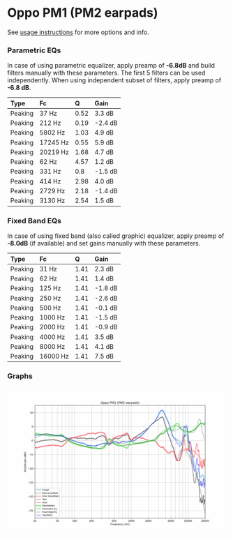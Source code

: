 # Oppo PM1 (PM2 earpads)
See [usage instructions](https://github.com/jaakkopasanen/AutoEq#usage) for more options and info.

### Parametric EQs
In case of using parametric equalizer, apply preamp of **-6.8dB** and build filters manually
with these parameters. The first 5 filters can be used independently.
When using independent subset of filters, apply preamp of **-6.8 dB**.

| Type    | Fc       |    Q | Gain    |
|:--------|:---------|:-----|:--------|
| Peaking | 37 Hz    | 0.52 | 3.3 dB  |
| Peaking | 212 Hz   | 0.19 | -2.4 dB |
| Peaking | 5802 Hz  | 1.03 | 4.9 dB  |
| Peaking | 17245 Hz | 0.55 | 5.9 dB  |
| Peaking | 20219 Hz | 1.68 | 4.7 dB  |
| Peaking | 62 Hz    | 4.57 | 1.2 dB  |
| Peaking | 331 Hz   | 0.8  | -1.5 dB |
| Peaking | 414 Hz   | 2.98 | 4.0 dB  |
| Peaking | 2729 Hz  | 2.18 | -1.4 dB |
| Peaking | 3130 Hz  | 2.54 | 1.5 dB  |

### Fixed Band EQs
In case of using fixed band (also called graphic) equalizer, apply preamp of **-8.0dB**
(if available) and set gains manually with these parameters.

| Type    | Fc       |    Q | Gain    |
|:--------|:---------|:-----|:--------|
| Peaking | 31 Hz    | 1.41 | 2.3 dB  |
| Peaking | 62 Hz    | 1.41 | 1.4 dB  |
| Peaking | 125 Hz   | 1.41 | -1.8 dB |
| Peaking | 250 Hz   | 1.41 | -2.6 dB |
| Peaking | 500 Hz   | 1.41 | -0.1 dB |
| Peaking | 1000 Hz  | 1.41 | -1.5 dB |
| Peaking | 2000 Hz  | 1.41 | -0.9 dB |
| Peaking | 4000 Hz  | 1.41 | 3.5 dB  |
| Peaking | 8000 Hz  | 1.41 | 4.1 dB  |
| Peaking | 16000 Hz | 1.41 | 7.5 dB  |

### Graphs
![](./Oppo%20PM1%20(PM2%20earpads).png)